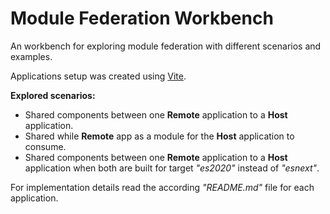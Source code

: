 # Module Federation Workbench

An workbench for exploring module federation with different scenarios and examples.

Applications setup was created using [Vite](https://vitejs.dev/).

**Explored scenarios:**
- Shared components between one **Remote** application to a **Host** application.
- Shared while **Remote** app as a module for the **Host** application to consume.
- Shared components between one **Remote** application to a **Host** application when both are built for target *"es2020"* instead of *"esnext"*.

For implementation details read the according *"README.md"* file for each application.
 